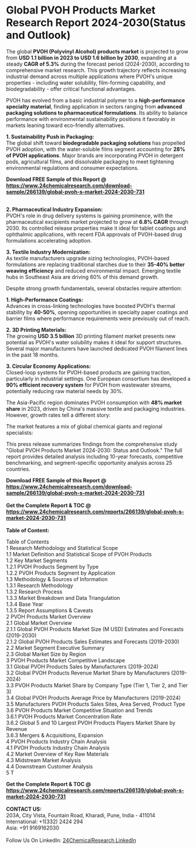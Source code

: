 <h1>Global PVOH Products Market Research Report 2024-2030(Status and Outlook)</h1><p>The global <strong>PVOH (Polyvinyl Alcohol) products market</strong> is projected to grow from <strong>USD 1.1 billion in 2023 to USD 1.6 billion by 2030</strong>, expanding at a steady <strong>CAGR of 5.3%</strong> during the forecast period (2024-2030), according to comprehensive market research. This growth trajectory reflects increasing industrial demand across multiple applications where PVOH's unique properties - including water solubility, film-forming capability, and biodegradability - offer critical functional advantages.</p><p>PVOH has evolved from a basic industrial polymer to a <strong>high-performance specialty material</strong>, finding application in sectors ranging from <strong>advanced packaging solutions to pharmaceutical formulations</strong>. Its ability to balance performance with environmental sustainability positions it favorably in markets leaning toward eco-friendly alternatives.</p><p><strong>1. Sustainability Push in Packaging:</strong><br>
The global shift toward <strong>biodegradable packaging solutions</strong> has propelled PVOH adoption, with the water-soluble films segment accounting for <strong>28% of PVOH applications</strong>. Major brands are incorporating PVOH in detergent pods, agricultural films, and dissolvable packaging to meet tightening environmental regulations and consumer expectations.</p><div><b>Download FREE Sample of this Report @ 
            <a href="https://www.24chemicalresearch.com/download-sample/266139/global-pvoh-s-market-2024-2030-731">
            https://www.24chemicalresearch.com/download-sample/266139/global-pvoh-s-market-2024-2030-731</a></b></div><br><p><strong>2. Pharmaceutical Industry Expansion:</strong><br>
PVOH's role in drug delivery systems is gaining prominence, with the pharmaceutical excipients market projected to grow at <strong>6.8% CAGR</strong> through 2030. Its controlled release properties make it ideal for tablet coatings and ophthalmic applications, with recent FDA approvals of PVOH-based drug formulations accelerating adoption.</p><p><strong>3. Textile Industry Modernization:</strong><br>
As textile manufacturers upgrade sizing technologies, PVOH-based formulations are replacing traditional starches due to their <strong>35-40% better weaving efficiency</strong> and reduced environmental impact. Emerging textile hubs in Southeast Asia are driving 60% of this demand growth.</p><p>Despite strong growth fundamentals, several obstacles require attention:</p><p><strong>1. High-Performance Coatings:</strong><br>
Advances in cross-linking technologies have boosted PVOH's thermal stability by <strong>40-50%</strong>, opening opportunities in specialty paper coatings and barrier films where performance requirements were previously out of reach.</p><p><strong>2. 3D Printing Materials:</strong><br>
The growing <strong>USD 3.5 billion</strong> 3D printing filament market presents new potential as PVOH's water solubility makes it ideal for support structures. Several major manufacturers have launched dedicated PVOH filament lines in the past 18 months.</p><p><strong>3. Circular Economy Applications:</strong><br>
Closed-loop systems for PVOH-based products are gaining traction, particularly in industrial settings. One European consortium has developed a <strong>90% efficient recovery system</strong> for PVOH from wastewater streams, potentially reducing raw material needs by 30%.</p><p>The Asia-Pacific region dominates PVOH consumption with <strong>48% market share</strong> in 2023, driven by China's massive textile and packaging industries. However, growth rates tell a different story:</p><p>The market features a mix of global chemical giants and regional specialists:</p><p>This press release summarizes findings from the comprehensive study "Global PVOH Products Market 2024-2030: Status and Outlook." The full report provides detailed analysis including 10-year forecasts, competitive benchmarking, and segment-specific opportunity analysis across 25 countries.</p><div><b>Download FREE Sample of this Report @ 
            <a href="https://www.24chemicalresearch.com/download-sample/266139/global-pvoh-s-market-2024-2030-731">
            https://www.24chemicalresearch.com/download-sample/266139/global-pvoh-s-market-2024-2030-731</a></b></div><br><div><b>Get the Complete Report & TOC @ 
            <a href="https://www.24chemicalresearch.com/reports/266139/global-pvoh-s-market-2024-2030-731">
            https://www.24chemicalresearch.com/reports/266139/global-pvoh-s-market-2024-2030-731</a></b></div><br>
            <b>Table of Content:</b><p>Table of Contents<br />
1 Research Methodology and Statistical Scope<br />
1.1 Market Definition and Statistical Scope of PVOH Products<br />
1.2 Key Market Segments<br />
1.2.1 PVOH Products Segment by Type<br />
1.2.2 PVOH Products Segment by Application<br />
1.3 Methodology & Sources of Information<br />
1.3.1 Research Methodology<br />
1.3.2 Research Process<br />
1.3.3 Market Breakdown and Data Triangulation<br />
1.3.4 Base Year<br />
1.3.5 Report Assumptions & Caveats<br />
2 PVOH Products Market Overview<br />
2.1 Global Market Overview<br />
2.1.1 Global PVOH Products Market Size (M USD) Estimates and Forecasts (2019-2030)<br />
2.1.2 Global PVOH Products Sales Estimates and Forecasts (2019-2030)<br />
2.2 Market Segment Executive Summary<br />
2.3 Global Market Size by Region<br />
3 PVOH Products Market Competitive Landscape<br />
3.1 Global PVOH Products Sales by Manufacturers (2019-2024)<br />
3.2 Global PVOH Products Revenue Market Share by Manufacturers (2019-2024)<br />
3.3 PVOH Products Market Share by Company Type (Tier 1, Tier 2, and Tier 3)<br />
3.4 Global PVOH Products Average Price by Manufacturers (2019-2024)<br />
3.5 Manufacturers PVOH Products Sales Sites, Area Served, Product Type<br />
3.6 PVOH Products Market Competitive Situation and Trends<br />
3.6.1 PVOH Products Market Concentration Rate<br />
3.6.2 Global 5 and 10 Largest PVOH Products Players Market Share by Revenue<br />
3.6.3 Mergers & Acquisitions, Expansion<br />
4 PVOH Products Industry Chain Analysis<br />
4.1 PVOH Products Industry Chain Analysis<br />
4.2 Market Overview of Key Raw Materials<br />
4.3 Midstream Market Analysis<br />
4.4 Downstream Customer Analysis<br />
5 T</p><div><b>Get the Complete Report & TOC @ 
            <a href="https://www.24chemicalresearch.com/reports/266139/global-pvoh-s-market-2024-2030-731">
            https://www.24chemicalresearch.com/reports/266139/global-pvoh-s-market-2024-2030-731</a></b></div><br><b>CONTACT US:</b><br>
            203A, City Vista, Fountain Road, Kharadi, Pune, India - 411014<br>
            International: +1(332) 2424 294<br>
            Asia: +91 9169162030 <br><br>
            Follow Us On LinkedIn: <a href="https://www.linkedin.com/company/24chemicalresearch/">24ChemicalResearch LinkedIn</a>